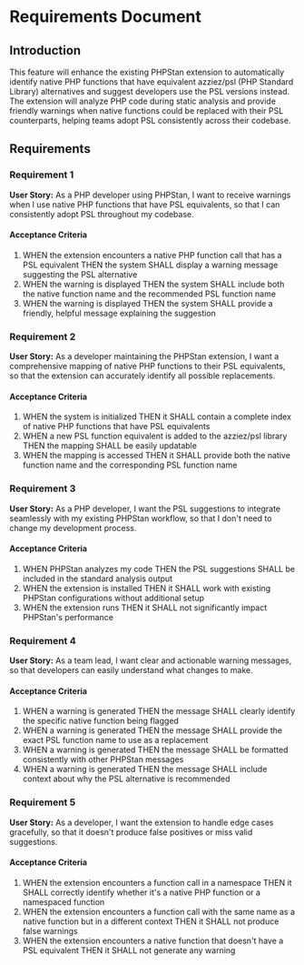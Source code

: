 # Requirements Document

## Introduction

This feature will enhance the existing PHPStan extension to automatically identify native PHP functions that have equivalent azziez/psl (PHP Standard Library) alternatives and suggest developers use the PSL versions instead. The extension will analyze PHP code during static analysis and provide friendly warnings when native functions could be replaced with their PSL counterparts, helping teams adopt PSL consistently across their codebase.

## Requirements

### Requirement 1

**User Story:** As a PHP developer using PHPStan, I want to receive warnings when I use native PHP functions that have PSL equivalents, so that I can consistently adopt PSL throughout my codebase.

#### Acceptance Criteria

1. WHEN the extension encounters a native PHP function call that has a PSL equivalent THEN the system SHALL display a warning message suggesting the PSL alternative
2. WHEN the warning is displayed THEN the system SHALL include both the native function name and the recommended PSL function name
3. WHEN the warning is displayed THEN the system SHALL provide a friendly, helpful message explaining the suggestion

### Requirement 2

**User Story:** As a developer maintaining the PHPStan extension, I want a comprehensive mapping of native PHP functions to their PSL equivalents, so that the extension can accurately identify all possible replacements.

#### Acceptance Criteria

1. WHEN the system is initialized THEN it SHALL contain a complete index of native PHP functions that have PSL equivalents
2. WHEN a new PSL function equivalent is added to the azziez/psl library THEN the mapping SHALL be easily updatable
3. WHEN the mapping is accessed THEN it SHALL provide both the native function name and the corresponding PSL function name

### Requirement 3

**User Story:** As a PHP developer, I want the PSL suggestions to integrate seamlessly with my existing PHPStan workflow, so that I don't need to change my development process.

#### Acceptance Criteria

1. WHEN PHPStan analyzes my code THEN the PSL suggestions SHALL be included in the standard analysis output
2. WHEN the extension is installed THEN it SHALL work with existing PHPStan configurations without additional setup
3. WHEN the extension runs THEN it SHALL not significantly impact PHPStan's performance

### Requirement 4

**User Story:** As a team lead, I want clear and actionable warning messages, so that developers can easily understand what changes to make.

#### Acceptance Criteria

1. WHEN a warning is generated THEN the message SHALL clearly identify the specific native function being flagged
2. WHEN a warning is generated THEN the message SHALL provide the exact PSL function name to use as a replacement
3. WHEN a warning is generated THEN the message SHALL be formatted consistently with other PHPStan messages
4. WHEN a warning is generated THEN the message SHALL include context about why the PSL alternative is recommended

### Requirement 5

**User Story:** As a developer, I want the extension to handle edge cases gracefully, so that it doesn't produce false positives or miss valid suggestions.

#### Acceptance Criteria

1. WHEN the extension encounters a function call in a namespace THEN it SHALL correctly identify whether it's a native PHP function or a namespaced function
2. WHEN the extension encounters a function call with the same name as a native function but in a different context THEN it SHALL not produce false warnings
3. WHEN the extension encounters a native function that doesn't have a PSL equivalent THEN it SHALL not generate any warning